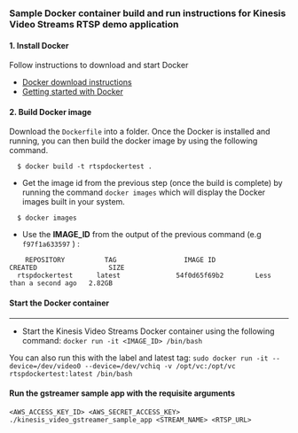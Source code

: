 ### Sample Docker container build and run instructions for Kinesis Video Streams RTSP demo application
#### 1. Install Docker

Follow instructions to download and start Docker

* [ Docker download instructions ]( https://www.docker.com/community-edition#/download )
* [Getting started with Docker](https://docs.docker.com/get-started/)

#### 2. Build Docker image
Download the `Dockerfile` into a folder.  Once the Docker is installed and running, you can then build the docker image by using the following command.

```
  $ docker build -t rtspdockertest .
```
* Get the image id from the previous step (once the build is complete) by running the command `docker images` which will display the Docker images built in your system.

```
  $ docker images
```

* Use the **IMAGE_ID** from the output of the previous command (e.g `f97f1a633597` ) :

```
    REPOSITORY          TAG                 IMAGE ID            CREATED                  SIZE
  rtspdockertest      latest              54f0d65f69b2        Less than a second ago   2.82GB

```
#### Start the Docker container
---

*  Start the Kinesis Video Streams Docker container using the following command:
`docker run -it <IMAGE_ID> /bin/bash`

You can also run this with the label and latest tag:
`sudo docker run -it --device=/dev/video0 --device=/dev/vchiq -v /opt/vc:/opt/vc rtspdockertest:latest /bin/bash`

#### Run the gstreamer sample app with the requisite arguments
`<AWS_ACCESS_KEY_ID> <AWS_SECRET_ACCESS_KEY> ./kinesis_video_gstreamer_sample_app <STREAM_NAME> <RTSP_URL>` 


